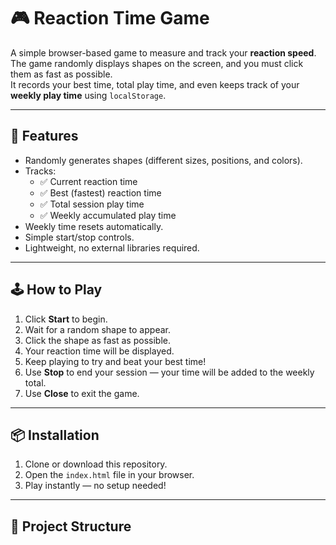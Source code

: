 # 🎮 Reaction Time Game

A simple browser-based game to measure and track your **reaction speed**.  
The game randomly displays shapes on the screen, and you must click them as fast as possible.  
It records your best time, total play time, and even keeps track of your **weekly play time** using `localStorage`.

---

## 🚀 Features
- Randomly generates shapes (different sizes, positions, and colors).
- Tracks:
  - ✅ Current reaction time
  - ✅ Best (fastest) reaction time
  - ✅ Total session play time
  - ✅ Weekly accumulated play time
- Weekly time resets automatically.
- Simple start/stop controls.
- Lightweight, no external libraries required.

---

## 🕹️ How to Play
1. Click **Start** to begin.
2. Wait for a random shape to appear.
3. Click the shape as fast as possible.
4. Your reaction time will be displayed.
5. Keep playing to try and beat your best time!
6. Use **Stop** to end your session — your time will be added to the weekly total.
7. Use **Close** to exit the game.

---

## 📦 Installation
1. Clone or download this repository.
2. Open the `index.html` file in your browser.
3. Play instantly — no setup needed!

---

## 📁 Project Structure
